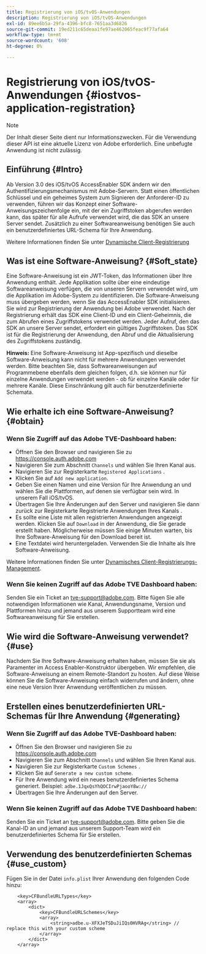 ```yaml
---
title: Registrierung von iOS/tvOS-Anwendungen
description: Registrierung von iOS/tvOS-Anwendungen
exl-id: 89ee6b5a-29fa-4396-bfc8-7651aa3d6826
source-git-commit: 19ed211c65deaa1fe97ae462065feac9f77afa64
workflow-type: tm+mt
source-wordcount: '608'
ht-degree: 0%

---
```


# Registrierung von iOS/tvOS-Anwendungen {#iostvos-application-registration}

>[!NOTE]
>
>Der Inhalt dieser Seite dient nur Informationszwecken. Für die Verwendung dieser API ist eine aktuelle Lizenz von Adobe erforderlich. Eine unbefugte Anwendung ist nicht zulässig.

## Einführung {#Intro}

Ab Version 3.0 des iOS/tvOS AccessEnabler SDK ändern wir den Authentifizierungsmechanismus mit Adobe-Servern. Statt einen öffentlichen Schlüssel und ein geheimes System zum Signieren der Anforderer-ID zu verwenden, führen wir das Konzept einer Software-Anweisungszeichenfolge ein, mit der ein Zugriffstoken abgerufen werden kann, das später für alle Aufrufe verwendet wird, die das SDK an unsere Server sendet. Zusätzlich zu einer Softwareanweisung benötigen Sie auch ein benutzerdefiniertes URL-Schema für Ihre Anwendung.

Weitere Informationen finden Sie unter [Dynamische Client-Registrierung](/help/authentication/dynamic-client-registration.md)

## Was ist eine Software-Anweisung? {#Soft_state}

Eine Software-Anweisung ist ein JWT-Token, das Informationen über Ihre Anwendung enthält. Jede Applikation sollte über eine eindeutige Softwareanweisung verfügen, die von unseren Servern verwendet wird, um die Applikation im Adobe-System zu identifizieren. Die Software-Anweisung muss übergeben werden, wenn Sie das AccessEnabler SDK initialisieren. Sie wird zur Registrierung der Anwendung bei Adobe verwendet. Nach der Registrierung erhält das SDK eine Client-ID und ein Client-Geheimnis, die zum Abrufen eines Zugriffstokens verwendet werden. Jeder Aufruf, den das SDK an unsere Server sendet, erfordert ein gültiges Zugriffstoken. Das SDK ist für die Registrierung der Anwendung, den Abruf und die Aktualisierung des Zugriffstokens zuständig.

**Hinweis:** Eine Software-Anweisung ist App-spezifisch und dieselbe Software-Anweisung kann nicht für mehrere Anwendungen verwendet werden. Bitte beachten Sie, dass Softwareanweisungen auf Programmebene ebenfalls dem gleichen folgen, d.h. sie können nur für einzelne Anwendungen verwendet werden - ob für einzelne Kanäle oder für mehrere Kanäle. Diese Einschränkung gilt auch für benutzerdefinierte Schemata.

## Wie erhalte ich eine Software-Anweisung? {#obtain}

### Wenn Sie Zugriff auf das Adobe TVE-Dashboard haben:

- Öffnen Sie den Browser und navigieren Sie zu <https://console.auth.adobe.com>
- Navigieren Sie zum Abschnitt `Channels` und wählen Sie Ihren Kanal aus.
- Navigieren Sie zur Registerkarte `Registered Applications` .
- Klicken Sie auf `Add new application`.
- Geben Sie einen Namen und eine Version für Ihre Anwendung an und wählen Sie die   Plattformen, auf denen sie verfügbar sein wird. In unserem Fall iOS/tvOS.
- Übertragen Sie Ihre Änderungen auf den Server und navigieren Sie dann zurück zur Registerkarte Registrierte Anwendungen Ihres Kanals .
- Es sollte eine Liste mit allen registrierten Anwendungen angezeigt werden. Klicken Sie auf   `Download` in der Anwendung, die Sie gerade erstellt haben. Möglicherweise müssen Sie einige Minuten warten, bis Ihre Software-Anweisung für den Download bereit ist.
- Eine Textdatei wird heruntergeladen. Verwenden Sie die Inhalte als Ihre Software-Anweisung.

Weitere Informationen finden Sie unter [Dynamisches Client-Registrierungs-Management](/help/authentication/dynamic-client-registration-management.md).

### Wenn Sie keinen Zugriff auf das Adobe TVE Dashboard haben:

Senden Sie ein Ticket an <tve-support@adobe.com>. Bitte fügen Sie alle notwendigen Informationen wie Kanal, Anwendungsname, Version und Plattformen hinzu und jemand aus unserem Supportteam wird eine Softwareanweisung für Sie erstellen.

## Wie wird die Software-Anweisung verwendet? {#use}

Nachdem Sie Ihre Software-Anweisung erhalten haben, müssen Sie sie als Paramenter im Access Enabler-Konstruktor übergeben. Wir empfehlen, die Software-Anweisung an einem Remote-Standort zu hosten. Auf diese Weise können Sie die Software-Anweisung einfach widerrufen und ändern, ohne eine neue Version Ihrer Anwendung veröffentlichen zu müssen.

## Erstellen eines benutzerdefinierten URL-Schemas für Ihre Anwendung {#generating}

### Wenn Sie Zugriff auf das Adobe TVE-Dashboard haben:

- Öffnen Sie den Browser und navigieren Sie zu <https://console.auth.adobe.com>
- Navigieren Sie zum Abschnitt `Channels` und wählen Sie Ihren Kanal aus.
- Navigieren Sie zur Registerkarte `Custom Schemes` .
- Klicken Sie auf `Generate a new custom scheme`.
- Für Ihre Anwendung wird ein neues benutzerdefiniertes Schema generiert. Beispiel: `adbe.1JqxQsYhQOCIrwPjaooY8w://`
- Übertragen Sie Ihre Änderungen auf den Server.

### Wenn Sie keinen Zugriff auf das Adobe TVE Dashboard haben:

Senden Sie ein Ticket an <tve-support@adobe.com>. Bitte geben Sie die Kanal-ID an und jemand aus unserem Support-Team wird ein benutzerdefiniertes Schema für Sie erstellen.

## Verwendung des benutzerdefinierten Schemas {#use_custom}

Fügen Sie in der Datei `info.plist` Ihrer Anwendung den folgenden Code hinzu:

```plist
    <key>CFBundleURLTypes</key>
    <array>
        <dict>
            <key>CFBundleURLSchemes</key>
            <array>
                <string>adbe.u-XFXJeTSDuJiIQs0HVRAg</string> // replace this with your custom scheme
            </array>
        </dict>
    </array>
```
